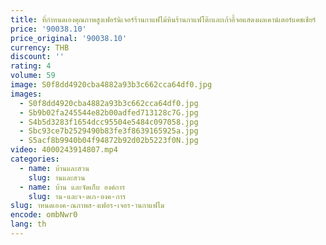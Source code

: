 ```yaml
---
title: ที่กําหนดเองคุณภาพสูงเฟอร์นิเจอร์ร้านกาแฟไม้หินร้านกาแฟโต๊ะและเก้าอี้จอแสดงผลเคาน์เตอร์แคชเชียร์
price: '90038.10'
price_original: '90038.10'
currency: THB
discount: ''
rating: 4
volume: 59
image: S0f8dd4920cba4882a93b3c662cca64df0.jpg
images:
  - S0f8dd4920cba4882a93b3c662cca64df0.jpg
  - Sb9b02fa245544e82b00adfed713128c7G.jpg
  - S4b5d3283f1654dcc95504e5484c097058.jpg
  - Sbc93ce7b2529490b83fe3f8639165925a.jpg
  - S5acf8b9940b04f94872b92d02b5223f0N.jpg
video: 4000243914807.mp4
categories:
  - name: บ้านและสวน
    slug: านและสวน
  - name: บ้าน และจัดเก็บ องค์การ
    slug: าน-และจ-ดเก-องค-การ
slug: าหนดเองค-ณภาพส-งเฟอร-เจอร-านกาแฟไม
encode: ombNwr0
lang: th
---
```

  
